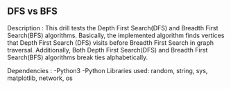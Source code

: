 ## DFS vs BFS

Description :
This drill tests the Depth First Search(DFS) and Breadth First Search(BFS) algorithms. Basically, the implemented algorithm  finds vertices that Depth First Search (DFS) visits before Breadth First Search in graph traversal. Additionally, Both Depth First Search(DFS) and Breadth First Search(BFS)  algorithms break ties alphabetically.

Dependencies :
-Python3
-Python Libraries used: random, string, sys, matplotlib, network, os
